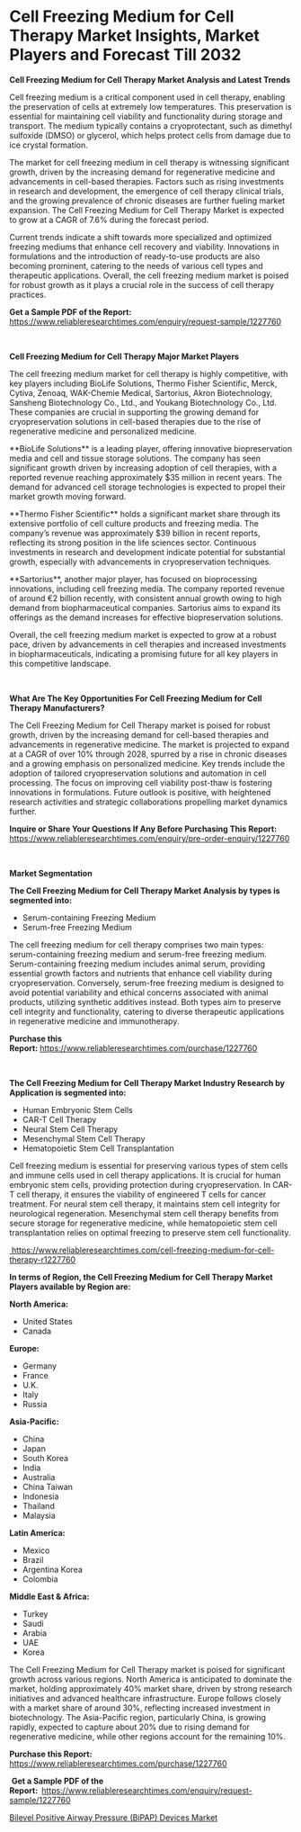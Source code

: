 <p><h1>Cell Freezing Medium for Cell Therapy Market Insights, Market Players and Forecast Till 2032</h1></p><p><strong>Cell Freezing Medium for Cell Therapy Market Analysis and Latest Trends</strong></p>
<p><p>Cell freezing medium is a critical component used in cell therapy, enabling the preservation of cells at extremely low temperatures. This preservation is essential for maintaining cell viability and functionality during storage and transport. The medium typically contains a cryoprotectant, such as dimethyl sulfoxide (DMSO) or glycerol, which helps protect cells from damage due to ice crystal formation.</p><p>The market for cell freezing medium in cell therapy is witnessing significant growth, driven by the increasing demand for regenerative medicine and advancements in cell-based therapies. Factors such as rising investments in research and development, the emergence of cell therapy clinical trials, and the growing prevalence of chronic diseases are further fueling market expansion. The Cell Freezing Medium for Cell Therapy Market is expected to grow at a CAGR of 7.6% during the forecast period.</p><p>Current trends indicate a shift towards more specialized and optimized freezing mediums that enhance cell recovery and viability. Innovations in formulations and the introduction of ready-to-use products are also becoming prominent, catering to the needs of various cell types and therapeutic applications. Overall, the cell freezing medium market is poised for robust growth as it plays a crucial role in the success of cell therapy practices.</p></p>
<p><strong>Get a Sample PDF of the Report:&nbsp;</strong> <a href="https://www.reliableresearchtimes.com/enquiry/request-sample/1227760?utm_campaign=2748&utm_medium=2&utm_source=Github&utm_content=ia&utm_term=05032025&utm_id=cell-freezing-medium-for-cell-therapy">https://www.reliableresearchtimes.com/enquiry/request-sample/1227760</a></p>
<p>&nbsp;</p>
<p><strong>Cell Freezing Medium for Cell Therapy Major Market Players</strong></p>
<p><p>The cell freezing medium market for cell therapy is highly competitive, with key players including BioLife Solutions, Thermo Fisher Scientific, Merck, Cytiva, Zenoaq, WAK-Chemie Medical, Sartorius, Akron Biotechnology, Sansheng Biotechnology Co., Ltd., and Youkang Biotechnology Co., Ltd. These companies are crucial in supporting the growing demand for cryopreservation solutions in cell-based therapies due to the rise of regenerative medicine and personalized medicine.</p><p>**BioLife Solutions** is a leading player, offering innovative biopreservation media and cell and tissue storage solutions. The company has seen significant growth driven by increasing adoption of cell therapies, with a reported revenue reaching approximately $35 million in recent years. The demand for advanced cell storage technologies is expected to propel their market growth moving forward.</p><p>**Thermo Fisher Scientific** holds a significant market share through its extensive portfolio of cell culture products and freezing media. The company’s revenue was approximately $39 billion in recent reports, reflecting its strong position in the life sciences sector. Continuous investments in research and development indicate potential for substantial growth, especially with advancements in cryopreservation techniques.</p><p>**Sartorius**, another major player, has focused on bioprocessing innovations, including cell freezing media. The company reported revenue of around €2 billion recently, with consistent annual growth owing to high demand from biopharmaceutical companies. Sartorius aims to expand its offerings as the demand increases for effective biopreservation solutions.</p><p>Overall, the cell freezing medium market is expected to grow at a robust pace, driven by advancements in cell therapies and increased investments in biopharmaceuticals, indicating a promising future for all key players in this competitive landscape.</p></p>
<p>&nbsp;</p>
<p><strong>What Are The Key Opportunities For Cell Freezing Medium for Cell Therapy Manufacturers?</strong></p>
<p><p>The Cell Freezing Medium for Cell Therapy market is poised for robust growth, driven by the increasing demand for cell-based therapies and advancements in regenerative medicine. The market is projected to expand at a CAGR of over 10% through 2028, spurred by a rise in chronic diseases and a growing emphasis on personalized medicine. Key trends include the adoption of tailored cryopreservation solutions and automation in cell processing. The focus on improving cell viability post-thaw is fostering innovations in formulations. Future outlook is positive, with heightened research activities and strategic collaborations propelling market dynamics further.</p></p>
<p><strong>Inquire or Share Your Questions If Any Before Purchasing This Report:</strong> <a href="https://www.reliableresearchtimes.com/enquiry/pre-order-enquiry/1227760?utm_campaign=2748&utm_medium=2&utm_source=Github&utm_content=ia&utm_term=05032025&utm_id=cell-freezing-medium-for-cell-therapy">https://www.reliableresearchtimes.com/enquiry/pre-order-enquiry/1227760</a></p>
<p>&nbsp;</p>
<p><strong>Market Segmentation</strong></p>
<p><strong>The Cell Freezing Medium for Cell Therapy Market Analysis by types is segmented into:</strong></p>
<p><ul><li>Serum-containing Freezing Medium</li><li>Serum-free Freezing Medium</li></ul></p>
<p><p>The cell freezing medium for cell therapy comprises two main types: serum-containing freezing medium and serum-free freezing medium. Serum-containing freezing medium includes animal serum, providing essential growth factors and nutrients that enhance cell viability during cryopreservation. Conversely, serum-free freezing medium is designed to avoid potential variability and ethical concerns associated with animal products, utilizing synthetic additives instead. Both types aim to preserve cell integrity and functionality, catering to diverse therapeutic applications in regenerative medicine and immunotherapy.</p></p>
<p><strong>Purchase this Report:&nbsp;</strong><a href="https://www.reliableresearchtimes.com/purchase/1227760?utm_campaign=2748&utm_medium=2&utm_source=Github&utm_content=ia&utm_term=05032025&utm_id=cell-freezing-medium-for-cell-therapy">https://www.reliableresearchtimes.com/purchase/1227760</a></p>
<p>&nbsp;</p>
<p><strong>The Cell Freezing Medium for Cell Therapy Market Industry Research by Application is segmented into:</strong></p>
<p><ul><li>Human Embryonic Stem Cells</li><li>CAR-T Cell Therapy</li><li>Neural Stem Cell Therapy</li><li>Mesenchymal Stem Cell Therapy</li><li>Hematopoietic Stem Cell Transplantation</li></ul></p>
<p><p>Cell freezing medium is essential for preserving various types of stem cells and immune cells used in cell therapy applications. It is crucial for human embryonic stem cells, providing protection during cryopreservation. In CAR-T cell therapy, it ensures the viability of engineered T cells for cancer treatment. For neural stem cell therapy, it maintains stem cell integrity for neurological regeneration. Mesenchymal stem cell therapy benefits from secure storage for regenerative medicine, while hematopoietic stem cell transplantation relies on optimal freezing to preserve stem cell functionality.</p></p>
<p><a href="https://www.reliableresearchtimes.com/cell-freezing-medium-for-cell-therapy-r1227760?utm_campaign=2748&utm_medium=2&utm_source=Github&utm_content=ia&utm_term=05032025&utm_id=cell-freezing-medium-for-cell-therapy">&nbsp;https://www.reliableresearchtimes.com/cell-freezing-medium-for-cell-therapy-r1227760</a></p>
<p><strong>In terms of Region, the Cell Freezing Medium for Cell Therapy Market Players available by Region are:</strong></p>
<p>
    <p> <strong> North America: </strong>
        <ul>
            <li>United States</li>
            <li>Canada</li>
        </ul>
        </p> 
    <p> <strong> Europe: </strong>
        <ul>
            <li>Germany</li>
            <li>France</li>
            <li>U.K.</li>
            <li>Italy</li>
            <li>Russia</li>
        </ul>
        </p> 
    <p> <strong> Asia-Pacific: </strong>
        <ul>
            <li>China</li>
            <li>Japan</li>
            <li>South Korea</li>
            <li>India</li>
            <li>Australia</li>
            <li>China Taiwan</li>
            <li>Indonesia</li>
            <li>Thailand</li>
            <li>Malaysia</li>
        </ul>
        </p> 
    <p> <strong> Latin America: </strong>
        <ul>
            <li>Mexico</li>
            <li>Brazil</li>
            <li>Argentina Korea</li>
            <li>Colombia</li>
        </ul>
        </p> 
    <p> <strong> Middle East & Africa: </strong>
        <ul>
            <li>Turkey</li>
            <li>Saudi</li>
            <li>Arabia</li>
            <li>UAE</li>
            <li>Korea</li>
        </ul>
    </p>
    </p>
<p><p>The Cell Freezing Medium for Cell Therapy market is poised for significant growth across various regions. North America is anticipated to dominate the market, holding approximately 40% market share, driven by strong research initiatives and advanced healthcare infrastructure. Europe follows closely with a market share of around 30%, reflecting increased investment in biotechnology. The Asia-Pacific region, particularly China, is growing rapidly, expected to capture about 20% due to rising demand for regenerative medicine, while other regions account for the remaining 10%.</p></p>
<p><strong>Purchase this Report: </strong><a href="https://www.reliableresearchtimes.com/purchase/1227760?utm_campaign=2748&utm_medium=2&utm_source=Github&utm_content=ia&utm_term=05032025&utm_id=cell-freezing-medium-for-cell-therapy">https://www.reliableresearchtimes.com/purchase/1227760</a></p>
<p>&nbsp;<strong>Get a Sample PDF of the Report:&nbsp;&nbsp;</strong><a href="https://www.reliableresearchtimes.com/enquiry/request-sample/1227760?utm_campaign=2748&utm_medium=2&utm_source=Github&utm_content=ia&utm_term=05032025&utm_id=cell-freezing-medium-for-cell-therapy">https://www.reliableresearchtimes.com/enquiry/request-sample/1227760</a></p>
<p><strong></strong></p>
<p><p><a href="https://github.com/abuugjetaj/Market-Research-Report-List-1/blob/main/bilevel-positive-airway-pressure-bipap-devices-market.md?utm_campaign=2748&utm_medium=2&utm_source=Github&utm_content=ia&utm_term=05032025&utm_id=cell-freezing-medium-for-cell-therapy">Bilevel Positive Airway Pressure (BiPAP) Devices Market</a></p></p>